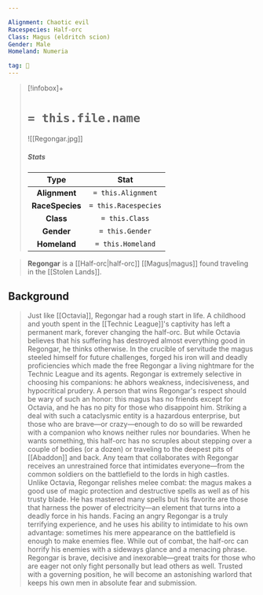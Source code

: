 ```yaml
---

Alignment: Chaotic evil
Racespecies: Half-orc
Class: Magus (eldritch scion)
Gender: Male
Homeland: Numeria

tag: 👤️
---
```


> [!infobox]+
> #  `= this.file.name`
> ![[Regongar.jpg]]
> ##### Stats
> Type | Stat |
> :---: |:---:|
> **Alignment** | `= this.Alignment` |
> **RaceSpecies** | `= this.Racespecies` |
> **Class** | `= this.Class` |
> **Gender** | `= this.Gender` |
> **Homeland** | `= this.Homeland` |



> **Regongar** is a [[Half-orc|half-orc]] [[Magus|magus]] found traveling in the [[Stolen Lands]].


## Background

> Just like [[Octavia]], Regongar had a rough start in life. A childhood and youth spent in the [[Technic League]]'s captivity has left a permanent mark, forever changing the half-orc. But while Octavia believes that his suffering has destroyed almost everything good in Regongar, he thinks otherwise. In the crucible of servitude the magus steeled himself for future challenges, forged his iron will and deadly proficiencies which made the free Regongar a living nightmare for the Technic League and its agents.
> Regongar is extremely selective in choosing his companions: he abhors weakness, indecisiveness, and hypocritical prudery. A person that wins Regongar's respect should be wary of such an honor: this magus has no friends except for Octavia, and he has no pity for those who disappoint him. Striking a deal with such a cataclysmic entity is a hazardous enterprise, but those who are brave—or crazy—enough to do so will be rewarded with a companion who knows neither rules nor boundaries. When he wants something, this half-orc has no scruples about stepping over a couple of bodies (or a dozen) or traveling to the deepest pits of [[Abaddon]] and back. Any team that collaborates with Regongar receives an unrestrained force that intimidates everyone—from the common soldiers on the battlefield to the lords in high castles.  
> Unlike Octavia, Regongar relishes melee combat: the magus makes a good use of magic protection and destructive spells as well as of his trusty blade. He has mastered many spells but his favorite are those that harness the power of electricity—an element that turns into a deadly force in his hands. Facing an angry Regongar is a truly terrifying experience, and he uses his ability to intimidate to his own advantage: sometimes his mere appearance on the battlefield is enough to make enemies flee. While out of combat, the half-orc can horrify his enemies with a sideways glance and a menacing phrase.
> Regongar is brave, decisive and inexorable—great traits for those who are eager not only fight personally but lead others as well. Trusted with a governing position, he will become an astonishing warlord that keeps his own men in absolute fear and submission.








